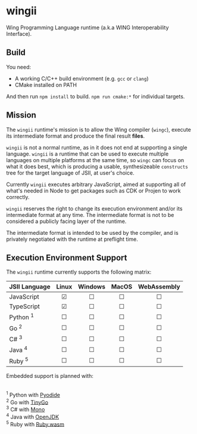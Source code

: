 # wingii

Wing Programming Language runtime (a.k.a WING Interoperability Interface).

## Build

You need:

- A working C/C++ build environment (e.g. `gcc` or `clang`)
- CMake installed on PATH

And then run `npm install` to build. `npm run cmake:*` for individual targets.

## Mission

The `wingii` runtime's mission is to allow the Wing compiler (`wingc`), execute
its intermediate format and produce the final result **files**.

`wingii` is not a normal runtime, as in it does not end at supporting a single
language. `wingii` is a runtime that can be used to execute multiple languages
on multiple platforms at the same time, so `wingc` can focus on what it does
best, which is producing a usable, synthesizeable `constructs` tree for the
target language of JSII, at user's choice.

Currently `wingii` executes arbitrary JavaScript, aimed at supporting all of
what's needed in Node to get packages such as CDK or Projen to work correctly.

`wingii` reserves the right to change its execution environment and/or its
intermediate format at any time. The intermediate format is not to be considered
a publicly facing layer of the runtime.

The intermediate format is intended to be used by the compiler, and is privately
negotiated with the runtime at preflight time.

## Execution Environment Support

The `wingii` runtime currently supports the following matrix:

| JSII Language       |  Linux  | Windows |  MacOS  | WebAssembly |
| :------------------ | :-----: | :-----: | :-----: | :---------: |
| JavaScript          | &#9745; | &#9744; | &#9744; |   &#9744;   |
| TypeScript          | &#9745; | &#9744; | &#9744; |   &#9744;   |
| Python <sup>1</sup> | &#9744; | &#9744; | &#9744; |   &#9744;   |
| Go <sup>2</sup>     | &#9744; | &#9744; | &#9744; |   &#9744;   |
| C# <sup>3</sup>     | &#9744; | &#9744; | &#9744; |   &#9744;   |
| Java <sup>4</sup>   | &#9744; | &#9744; | &#9744; |   &#9744;   |
| Ruby <sup>5</sup>   | &#9744; | &#9744; | &#9744; |   &#9744;   |

Embedded support is planned with:

<br /><sup>1</sup> Python with [Pyodide](https://pyodide.org)
<br /><sup>2</sup> Go with [TinyGo](https://tinygo.org)
<br /><sup>3</sup> C# with [Mono](https://www.mono-project.com)
<br /><sup>4</sup> Java with [OpenJDK](https://github.com/openjdk/jdk)
<br /><sup>5</sup> Ruby with [Ruby.wasm](https://github.com/ruby/ruby.wasm)
